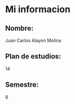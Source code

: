 # Mi informacion
## Nombre: 
   Juan Carlos Alayon Molina
## Plan de estudios: 
   14
## Semestre: 
   6
